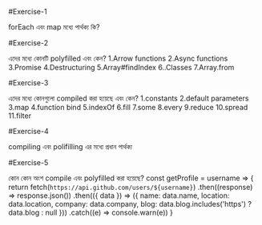 #Exercise-1

forEach এবং map মধ্যে পার্থক্য কি?

#Exercise-2

এদের মধ্যে কোনটি polyfilled এবং কেন?
1.Arrow functions
2.Async functions
3.Promise
4.Destructuring
5.Array#findIndex
6..Classes
7.Array.from

#Exercise-3

এদের মধ্যে কোনগুলো compiled করা হয়েছে এবং কেন?
1.constants
2.default parameters
3.map
4.function bind
5.indexOf
6.fill
7.some
8.every
9.reduce
10.spread
11.filter

#Exercise-4

compiling এবং polifilling এর মধ্যে প্রধান পার্থক্য

#Exercise-5

কোন কোন অংশ compile এবং polyfilled করা হয়েছে?
const getProfile = username => {
  return fetch(`https://api.github.com/users/${username}`)
    .then((response) => response.json())
    .then(({ data }) => ({
      name: data.name,
      location: data.location,
      company: data.company,
      blog: data.blog.includes('https') ? data.blog : null
    }))
    .catch((e) => console.warn(e))
}


